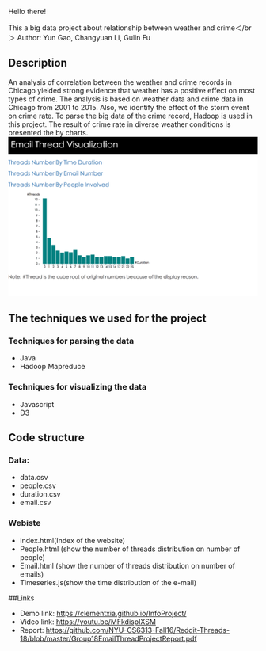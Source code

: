 Hello there!
 
This a big data project about relationship between weather and crime＜/br＞
Author: Yun Gao, Changyuan Li, Gulin Fu
 
## Description
An analysis of correlation between the weather and crime records in Chicago yielded strong evidence that weather has a positive effect on most types of crime. The analysis is based on weather data and crime data in Chicago from 2001 to 2015. Also, we identify the effect of the storm event on crime rate. To parse the big data of the crime record, Hadoop is used in this project. The result of crime rate in diverse weather conditions is presented the by charts.
![MacDown Screenshot](https://github.com/NYU-CS6313-Fall16/Reddit-Threads-18/blob/master/screenshot.png)

## The techniques we used for the project
### Techniques for parsing the data 
* Java 
* Hadoop Mapreduce

### Techniques for visualizing the data 
* Javascript
* D3

## Code structure 
### Data:
* data.csv
* people.csv
* duration.csv
* email.csv

### Webiste
* index.html(Index of the website)
* People.html (show the number of threads distribution on number of people)
* Email.html (show the number of threads distribution on number of emails)
* Timeseries.js(show the time distribution of the e-mail)


##Links 
* Demo link: https://clementxia.github.io/InfoProject/
* Video link: https://youtu.be/MFkdispIXSM
* Report: https://github.com/NYU-CS6313-Fall16/Reddit-Threads-18/blob/master/Group18EmailThreadProjectReport.pdf









